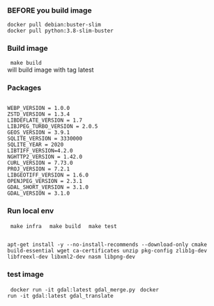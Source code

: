 ### BEFORE you build image
<code>docker pull debian:buster-slim </code>  
<code>docker pull python:3.8-slim-buster</code>  


### Build image
<code> make build </code>  
will build image with tag latest 


 

### Packages

<code>
WEBP_VERSION = 1.0.0
ZSTD_VERSION = 1.3.4
LIBDEFLATE_VERSION = 1.7
LIBJPEG_TURBO_VERSION = 2.0.5
GEOS_VERSION = 3.9.1
SQLITE_VERSION = 3330000
SQLITE_YEAR = 2020
LIBTIFF_VERSION=4.2.0
NGHTTP2_VERSION = 1.42.0
CURL_VERSION = 7.73.0
PROJ_VERSION = 7.2.1
LIBGEOTIFF_VERSION = 1.6.0
OPENJPEG_VERSION = 2.3.1
GDAL_SHORT_VERSION = 3.1.0
GDAL_VERSION = 3.1.0
</code>

### Run local env
<code> make infra </code>
<code> make build </code>
<code> make test </code>

<code>
apt-get install -y --no-install-recommends --download-only cmake build-essential wget ca-certificates unzip pkg-config zlib1g-dev libfreexl-dev libxml2-dev nasm libpng-dev
</code>


### test image
<code> docker run -it gdal:latest gdal_merge.py</code> 
<code> docker run -it gdal:latest gdal_translate</code> 

